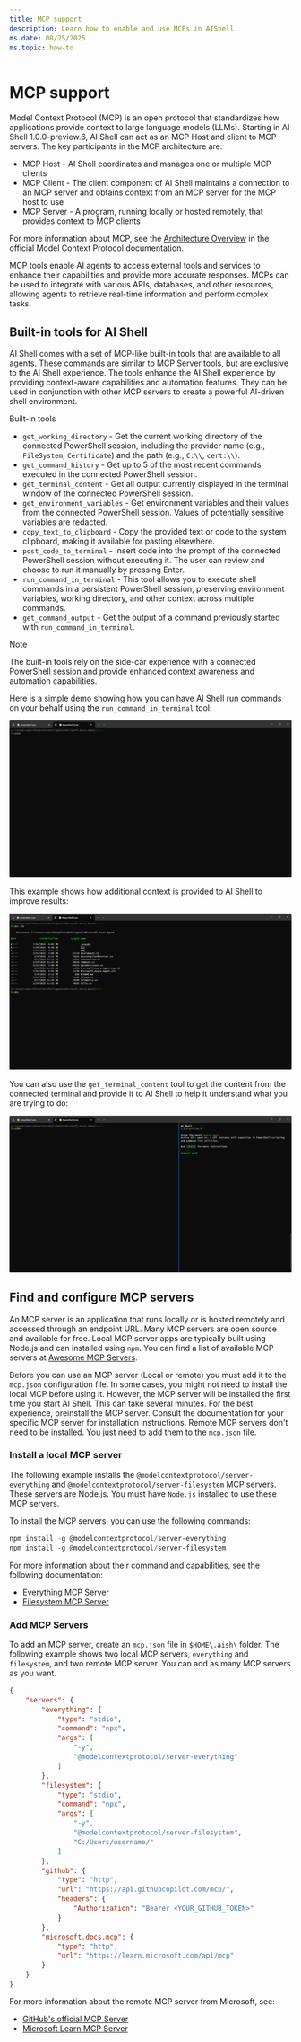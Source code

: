```yaml
---
title: MCP support
description: Learn how to enable and use MCPs in AIShell.
ms.date: 08/25/2025
ms.topic: how-to
---
```

# MCP support

Model Context Protocol (MCP) is an open protocol that standardizes how applications provide context
to large language models (LLMs). Starting in AI Shell 1.0.0-preview.6, AI Shell can act as an MCP
Host and client to MCP servers. The key participants in the MCP architecture are:

- MCP Host - AI Shell coordinates and manages one or multiple MCP clients
- MCP Client - The client component of AI Shell maintains a connection to an MCP server and obtains
  context from an MCP server for the MCP host to use
- MCP Server - A program, running locally or hosted remotely, that provides context to MCP clients

For more information about MCP, see the [Architecture Overview][06] in the official Model Context
Protocol documentation.

MCP tools enable AI agents to access external tools and services to enhance their capabilities and
provide more accurate responses. MCPs can be used to integrate with various APIs, databases, and
other resources, allowing agents to retrieve real-time information and perform complex tasks.

## Built-in tools for AI Shell

AI Shell comes with a set of MCP-like built-in tools that are available to all agents. These
commands are similar to MCP Server tools, but are exclusive to the AI Shell experience. The tools
enhance the AI Shell experience by providing context-aware capabilities and automation features.
They can be used in conjunction with other MCP servers to create a powerful AI-driven shell
environment.

Built-in tools

- `get_working_directory` - Get the current working directory of the connected PowerShell session,
  including the provider name (e.g., `FileSystem`, `Certificate`) and the path (e.g., `C:\\`,
  `cert:\\`).
- `get_command_history` - Get up to 5 of the most recent commands executed in the connected
  PowerShell session.
- `get_terminal_content` - Get all output currently displayed in the terminal window of the
  connected PowerShell session.
- `get_environment_variables` - Get environment variables and their values from the connected
  PowerShell session. Values of potentially sensitive variables are redacted.
- `copy_text_to_clipboard` - Copy the provided text or code to the system clipboard, making it
  available for pasting elsewhere.
- `post_code_to_terminal` - Insert code into the prompt of the connected PowerShell session without
  executing it. The user can review and choose to run it manually by pressing Enter.
- `run_command_in_terminal` - This tool allows you to execute shell commands in a persistent
  PowerShell session, preserving environment variables, working directory, and other context across
  multiple commands.
- `get_command_output` - Get the output of a command previously started with
  `run_command_in_terminal`.

> [!NOTE]
> The built-in tools rely on the side-car experience with a connected PowerShell session and provide
> enhanced context awareness and automation capabilities.

Here is a simple demo showing how you can have AI Shell run commands on your behalf using the
`run_command_in_terminal` tool:

![Have the MCP run a command in terminal for you.][09]

This example shows how additional context is provided to AI Shell to improve results:

![Getting more context with built-in tools.][07]

You can also use the `get_terminal_content` tool to get the content from the connected terminal and
provide it to AI Shell to help it understand what you are trying to do:

![Getting content from the terminal for output created before AI Shell started.][08]

## Find and configure MCP servers

An MCP server is an application that runs locally or is hosted remotely and accessed through an
endpoint URL. Many MCP servers are open source and available for free. Local MCP server apps are
typically built using Node.js and can installed using `npm`. You can find a list of available MCP
servers at [Awesome MCP Servers][03].

Before you can use an MCP server (Local or remote) you must add it to the `mcp.json` configuration
file. In some cases, you might not need to install the local MCP before using it. However, the MCP
server will be installed the first time you start AI Shell. This can take several minutes. For the
best experience, preinstall the MCP server. Consult the documentation for your specific MCP server
for installation instructions. Remote MCP servers don't need to be installed. You just need to add
them to the `mcp.json` file.

### Install a local MCP server

The following example installs the `@modelcontextprotocol/server-everything` and
`@modelcontextprotocol/server-filesystem` MCP servers. These servers are Node.js. You must have
`Node.js` installed to use these MCP servers.

To install the MCP servers, you can use the following commands:

```powershell
npm install -g @modelcontextprotocol/server-everything
npm install -g @modelcontextprotocol/server-filesystem
```

For more information about their command and capabilities, see the following documentation:

- [Everything MCP Server][04]
- [Filesystem MCP Server][05]

### Add MCP Servers

To add an MCP server, create an `mcp.json` file in `$HOME\.aish\` folder. The following example
shows two local MCP servers, `everything` and `filesystem`, and two remote MCP server. You can add
as many MCP servers as you want.

```json
{
    "servers": {
        "everything": {
            "type": "stdio",
            "command": "npx",
            "args": [
                "-y",
                "@modelcontextprotocol/server-everything"
            ]
        },
        "filesystem": {
            "type": "stdio",
            "command": "npx",
            "args": [
                "-y",
                "@modelcontextprotocol/server-filesystem",
                "C:/Users/username/"
            ]
        },
        "github": {
            "type": "http",
            "url": "https://api.githubcopilot.com/mcp/",
            "headers": {
                "Authorization": "Bearer <YOUR_GITHUB_TOKEN>"
            }
        },
        "microsoft.docs.mcp": {
            "type": "http",
            "url": "https://learn.microsoft.com/api/mcp"
        }
    }
}
```

For more information about the remote MCP server from Microsoft, see:

- [GitHub's official MCP Server][02]
- [Microsoft Learn MCP Server][01]

<!-- link references -->
[01]: /training/support/mcp
[02]: https://github.com/github/github-mcp-server
[03]: https://mcpservers.org/
[04]: https://mcpservers.org/servers/modelcontextprotocol/everything
[05]: https://mcpservers.org/servers/modelcontextprotocol/filesystem
[06]: https://modelcontextprotocol.io/docs/learn/architecture
[07]: media/mcp-support/openai-agent-context.gif
[08]: media/mcp-support/openai-agent-get.gif
[09]: media/mcp-support/openai-agent-run.gif
